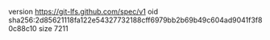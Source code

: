 version https://git-lfs.github.com/spec/v1
oid sha256:2d85621118fa122e54327732188cff6979bb2b69b49c604ad9041f3f80c88c10
size 7211
